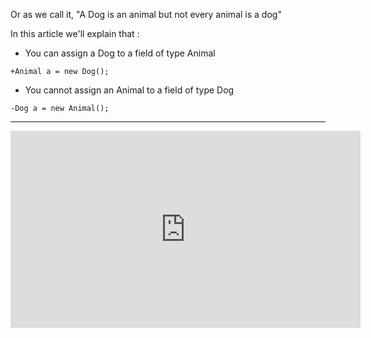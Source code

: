﻿Or as we call it, "A Dog is an animal but not every animal is a dog"

In this article we'll explain that :
* You can assign a Dog to a field of type Animal
```csdiff
+Animal a = new Dog();
```
* You cannot assign an Animal to a field of type Dog
```csdiff
-Dog a = new Animal();
```
---
<iframe width="560" height="315" src="https://www.youtube.com/embed/mXZgzVCkzIA?list=PL1DEQjXG2xnKI3TL-gsy91eXbh3ytOt6h" frameborder="0" allowfullscreen></iframe>

